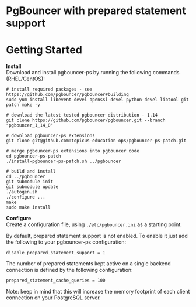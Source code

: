 # PgBouncer with prepared statement support

# Getting Started

**Install**  
Download and install pgbouncer-ps by running the following commands (RHEL/CentOS):
```
# install required packages - see https://github.com/pgbouncer/pgbouncer#building
sudo yum install libevent-devel openssl-devel python-devel libtool git patch make -y

# download the latest tested pgbouncer distribution - 1.14
git clone https://github.com/pgbouncer/pgbouncer.git --branch "pgbouncer_1_14_0"

# download pgbouncer-ps extensions
git clone git@github.com:topicus-education-ops/pgbouncer-ps-patch.git

# merge pgbouncer-ps extensions into pgbouncer code
cd pgbouncer-ps-patch
./install-pgbouncer-ps-patch.sh ../pgbouncer

# build and install
cd ../pgbouncer
git submodule init
git submodule update
./autogen.sh
./configure ...
make
sudo make install
```

**Configure**  
Create a configuration file, using `./etc/pgbouncer.ini` as a starting point.

By default, prepared statement support is not enabled. To enable it just add the following to your pgbouncer-ps configuration:
```
disable_prepared_statement_support = 1
```

The number of prepared statements kept active on a single backend connection is defined by the following configuration:
```
prepared_statement_cache_queries = 100
```
Note: keep in mind that this will increase the memory footprint of each client connection on your PostgreSQL server.
